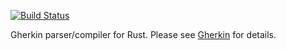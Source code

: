[![Build Status](https://secure.travis-ci.org/mmitteregger/gherkin-rust.svg)](http://travis-ci.org/mmitteregger/gherkin-rust)

Gherkin parser/compiler for Rust. Please see [Gherkin](https://github.com/cucumber/gherkin) for details.
